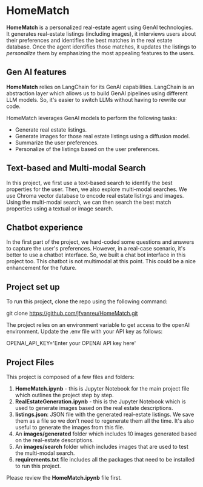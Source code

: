# HomeMatch

**HomeMatch** is a personalized real-estate agent using GenAI technologies. It generates real-estate listings (including images), it interviews users about their preferences and identifies the best matches in the real estate database. Once the agent identifies those matches, it updates the listings to *personalize* them by emphasizing the most appealing features to the users.

## Gen AI features

**HomeMatch** relies on LangChain for its GenAI capabilities. LangChain is an abstraction layer which allows us to build GenAI pipelines using different LLM models. So, it's easier to switch LLMs without having to rewrite our code.

HomeMatch leverages GenAI models to perform the following tasks:

* Generate real estate listings.
* Generate images for those real estate listings using a diffusion model.
* Summarize the user preferences.
* Personalize of the listings based on the user preferences.

## Text-based and Multi-modal Search

In this project, we first use a text-based search to identify the best properties for the user. Then, we also explore multi-modal searches. We use Chroma vector database to encode real estate listings and images. Using the multi-modal search, we can then search the best match properties using a textual or image search.

## Chatbot experience

In the first part of the project, we hard-coded some questions and answers to capture the user's preferences. However, in a real-case scenario, it's better to use a chatbot interface. So, we built a chat bot interface in this project too. This chatbot is not multimodal at this point. This could be a nice enhancement for the future.

## Project set up

To run this project, clone the repo using the following command:

git clone https://github.com/jfvanreu/HomeMatch.git

The project relies on an environment variable to get access to the openAI environment. Update the .env file with your API key as follows:

OPENAI_API_KEY='Enter your OPENAI API key here'

## Project Files

This project is composed of a few files and folders:

  1. **HomeMatch.ipynb** - this is Jupyter Notebook for the main project file which outlines the project step by step.
  2. **RealEstateGeneration.ipynb** - this is the Jupyter Notebook which is used to generate images based on the real estate descriptions.
  3. **listings.json**: JSON file with the generated real-estate listings. We save them as a file so we don't need to regenerate them all the time. It's also useful to generate the images from this file.
  4. An **images/generated** folder which includes 10 images generated based on the real-estate descriptions.
  5. An **images/search** folder which includes images that are used to test the multi-modal search.
  6. **requirements.txt** file includes all the packages that need to be installed to run this project.

Please review the **HomeMatch.ipynb** file first.